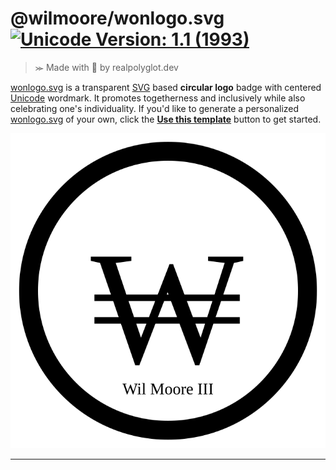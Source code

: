 # @wilmoore/wonlogo.svg [![Unicode Version: 1.1 (1993)](https://img.shields.io/badge/Unicode%20Version-1.1%20(1993)-blue)](https://www.unicode.org/versions/Unicode1.1.0/)
>⪼ Made with 💜 by realpolyglot.dev

[wonlogo.svg][] is a transparent [SVG][] based **circular logo** badge with centered [Unicode][] wordmark. It promotes togetherness and inclusively while also celebrating one's individuality. If you'd like to generate a personalized [wonlogo.svg][] of your own, click the __[Use this template][]__ button to get started.

![](https://raw.githubusercontent.com/wilmoore/wonlogo.svg/main/index.svg)

---
[SVG]: https://www.w3.org/Graphics/SVG/
[Unicode]: https://unicode-table.com/en/20A9/
[Use this template]: https://github.com/wilmoore/wonlogo.svg/generate
[wonlogo.svg]: https://github.com/wilmoore/wonlogo.svg
